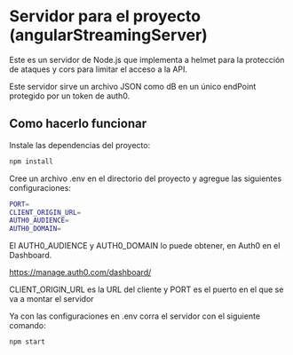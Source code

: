 # Servidor para el proyecto (angularStreamingServer)

Este es un servidor de Node.js que implementa a helmet para la protección de ataques y cors para limitar el acceso a la API.

Este servidor sirve un archivo JSON como dB en un único endPoint protegido por un token de auth0.

## Como hacerlo funcionar 

Instale las dependencias del proyecto:

```bash
npm install
```

Cree un archivo .env en el directorio del proyecto y agregue las siguientes configuraciones:

```bash
PORT=
CLIENT_ORIGIN_URL=
AUTH0_AUDIENCE=
AUTH0_DOMAIN=
```

El AUTH0_AUDIENCE y AUTH0_DOMAIN lo puede obtener, en Auth0 en el Dashboard.

https://manage.auth0.com/dashboard/

CLIENT_ORIGIN_URL es la URL del cliente y PORT es el puerto en el que se va a montar el servidor

Ya con las configuraciones en .env corra el servidor con el siguiente comando:

```bash
npm start
```



